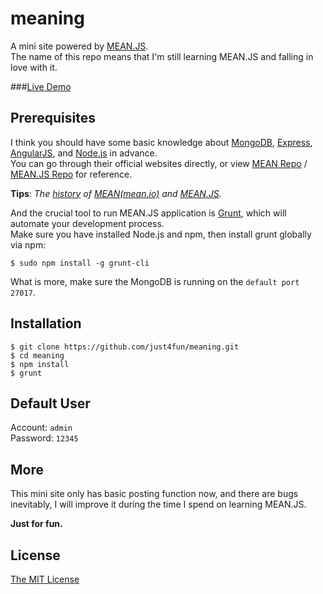 meaning
=======

A mini site powered by [MEAN.JS](http://meanjs.org).   
The name of this repo means that I'm still learning MEAN.JS and falling in love with it.  

###[Live Demo](http://talent-is.me)

## Prerequisites
I think you should have some basic knowledge about [MongoDB](http://mongodb.org/), [Express](http://expressjs.com/), [AngularJS](https://angularjs.org/), and [Node.js](http://nodejs.org/) in advance.    
You can go through their official websites directly, or view [MEAN Repo](https://github.com/linnovate/mean) / [MEAN.JS Repo](https://github.com/meanjs/mean) for reference.

**Tips**: *The [history](http://blog.meanjs.org/post/76726660228/forking-out-of-an-open-source-conflict) of [MEAN(mean.io)](http://mean.io) and [MEAN.JS](http://meanjs.org).*

And the crucial tool to run MEAN.JS application is [Grunt](http://gruntjs.com/), which will automate your development process.    
Make sure you have installed Node.js and npm, then install grunt globally via npm:
```
$ sudo npm install -g grunt-cli
```
What is more, make sure the MongoDB is running on the ```default port 27017```.

## Installation
```
$ git clone https://github.com/just4fun/meaning.git
$ cd meaning
$ npm install
$ grunt
```

## Default User
Account: ```admin```    
Password: ```12345```

## More
This mini site only has basic posting function now, and there are bugs inevitably, I will improve it during the time I spend on learning MEAN.JS.

**Just for fun.**

## License
[The MIT License](http://opensource.org/licenses/MIT)
